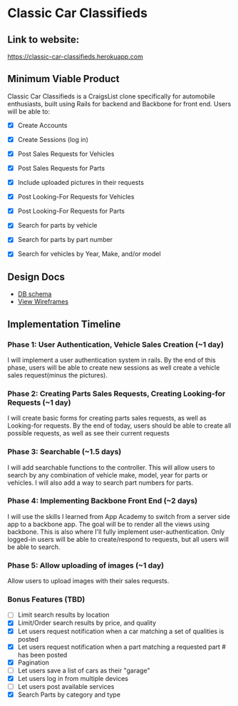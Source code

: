# Classic Car Classifieds

## Link to website:
https://classic-car-classifieds.herokuapp.com

## Minimum Viable Product
Classic Car Classifieds is a  CraigsList clone specifically for automobile enthusiasts, built using Rails for backend and Backbone for front end.  Users will be able to:
- [x] Create Accounts
- [x] Create Sessions (log in)
- [x] Post Sales Requests for Vehicles
- [x] Post Sales Requests for Parts
- [x] Include uploaded pictures in their requests
- [x] Post Looking-For Requests for Vehicles
- [x] Post Looking-For Requests for Parts
- [x] Search for parts by vehicle
- [x] Search for parts by part number
- [x] Search for vehicles by Year, Make, and/or model


## Design Docs
* [DB schema][schema]
* [View Wireframes][views]

[views]: ./Proposal/docs/views.md
[schema]: ./Proposal/docs/schema.md

## Implementation Timeline

### Phase 1: User Authentication, Vehicle Sales Creation (~1 day)
I will implement a user authentication system  in rails.  By the end of this phase,  users will be able to create new sessions as well create a vehicle sales request(minus the pictures).

### Phase 2: Creating Parts Sales Requests, Creating Looking-for Requests (~1 day)
I will create basic forms for creating parts sales requests, as well as Looking-for requests. By the end of today, users should be able to create all possible requests, as well as see their current requests

### Phase 3: Searchable (~1.5 days)
I will add searchable functions to the controller.  This will allow users to search by any combination of vehicle make, model, year for parts or vehicles.  I will also add a way to search part numbers for parts.

### Phase 4: Implementing Backbone Front End (~2 days)
I will use the skills I learned from App Academy to switch from a server side app to a backbone app.  The goal will be to render all the views using backbone.  This is also where I'll fully implement user-authentication.  Only logged-in users will be able to create/respond to requests, but all users will be able to search.

### Phase 5: Allow uploading of images (~1 day)
Allow users to upload images with their sales requests.

### Bonus Features (TBD)

- [ ] Limit search results by location
- [x] Limit/Order search results by price, and quality
- [x] Let users request notification when a car matching a set of qualities is posted
- [x] Let users request notification when a part matching a requested part # has been posted
- [x] Pagination
- [ ] Let users save a list of cars as their "garage"
- [x] Let users log in from multiple devices
- [ ] Let users post available services
- [x] Search Parts by category and type
